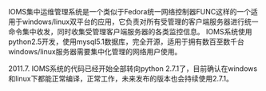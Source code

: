 IOMS集中运维管理系统是一个类似于Fedora统一网络控制器FUNC这样的一个适用于windows/linux双平台的应用，它负责对所有受管理的客户端服务器进行统一命令集中收发，同时收集受管理客户端服务器的各类监控信息。
IOMS系统使用python2.5开发，使用mysql5.1数据库，完全开源，适用于拥有数百至数千台windows/linux服务器需要集中化管理的网络用户使用。

2011.7.
IOMS系统的代码已经开始全部转向python 2.7.1了，目前确认在windows和linux下都能正常编译，正常工作，未来发布的版本也会持续使用2.7.1。